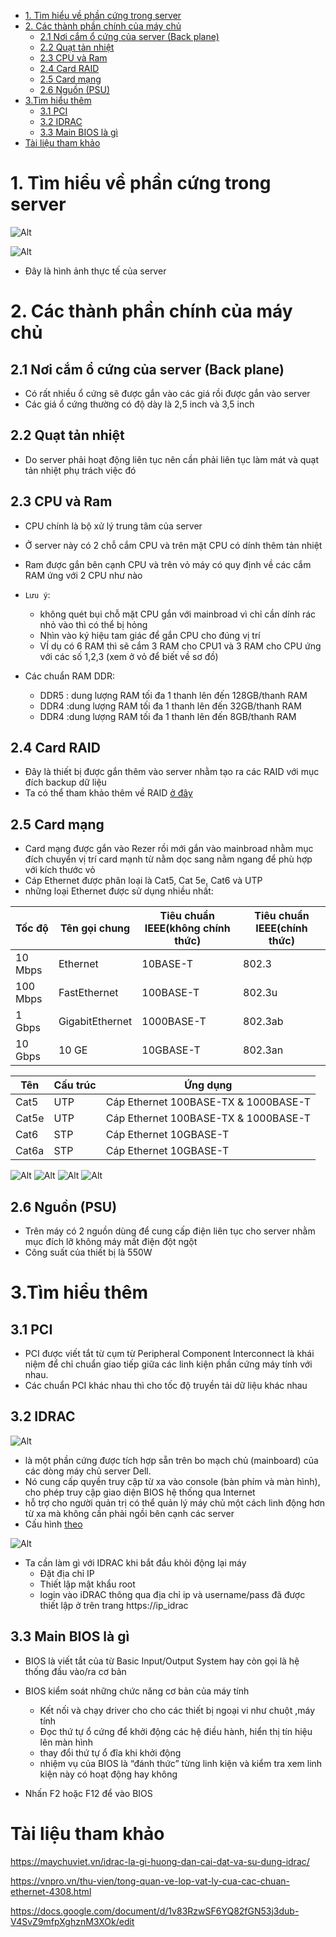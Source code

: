 - [1. Tìm hiểu về phần cứng trong server](#1-tìm-hiểu-về-phần-cứng-trong-server)
- [2. Các thành phần chính của máy chủ](#2-các-thành-phần-chính-của-máy-chủ)
  - [2.1 Nơi cắm ổ cứng của server (Back plane)](#21-nơi-cắm-ổ-cứng-của-server-back-plane)
  - [2.2 Quạt tản nhiệt](#22-quạt-tản-nhiệt)
  - [2.3 CPU và Ram](#23-cpu-và-ram)
  - [2.4 Card RAID](#24-card-raid)
  - [2.5 Card mạng](#25-card-mạng)
  - [2.6 Nguồn (PSU)](#26-nguồn-psu)
- [3.Tìm hiểu thêm](#3tìm-hiểu-thêm)
  - [3.1 PCI](#31-pci)
  - [3.2 IDRAC](#32-idrac)
  - [3.3 Main BIOS là gì](#33-main-bios-là-gì)
- [Tài liệu tham khảo](#tài-liệu-tham-khảo)

# 1. Tìm hiểu về phần cứng trong server
![Alt](/thuctap/anh/Screenshot_re.png)

![Alt](/thuctap/anh/Screenshot_435.png)

- Đây là hình ảnh thực tế của server

# 2. Các thành phần chính của máy chủ
## 2.1 Nơi cắm ổ cứng của server (Back plane)
- Có rất nhiều ổ cứng sẽ được gắn vào các giá rồi được gắn vào server
- Các giá ổ cứng thường có độ dày là 2,5 inch và 3,5 inch

## 2.2 Quạt tản nhiệt
- Do server phải hoạt động liên tục nên cần phải liên tục làm mát và quạt tản nhiệt phụ trách việc đó

## 2.3 CPU và Ram
- CPU chính là bộ xử lý trung tâm của server
- Ở server này có 2 chỗ cắm CPU và trên mặt CPU có dính thêm tản nhiệt
- Ram được gắn bên cạnh CPU và trên vỏ máy có quy định về các cắm RAM ứng với 2 CPU như nào 
- `Lưu ý`: 
  - không quét bụi chỗ mặt CPU gắn với mainbroad vì chỉ cần dính rác nhỏ vào thì có thể bị hỏng
  - Nhìn vào ký hiệu tam giác để gắn CPU cho đúng vị trí 
  - VÍ dụ có 6 RAM thì sẽ cắm 3 RAM cho CPU1 và 3 RAM cho CPU ứng với các số 1,2,3 (xem ở vỏ để biết về sơ đồ)

- Các chuẩn RAM DDR:
  - DDR5 :  dung lượng RAM tối đa 1 thanh lên đến 128GB/thanh RAM
  -  DDR4 :dung lượng RAM tối đa 1 thanh lên đến 32GB/thanh RAM
  -  DDR4 :dung lượng RAM tối đa 1 thanh lên đến 8GB/thanh RAM

## 2.4 Card RAID
- Đây là thiết bị được gắn thêm vào server nhằm tạo ra các RAID với mục đích backup dữ liệu
- Ta có thể tham khảo thêm về RAID [ở đây](https://github.com/thanhquang99/thuctap2023/blob/main/thuctap/bo-xung-ccna/boxung.md#raid-c%C3%A1c-lo%E1%BA%A1i-raid)

## 2.5 Card mạng
- Card mạng được gắn vào Rezer rồi mới gắn vào mainbroad nhằm mục đích chuyển vị trí card mạnh từ nằm dọc sang nằm ngang để phù hợp với kích thước vỏ 
- Cáp Ethernet được phân loại là Cat5, Cat 5e, Cat6 và UTP
- những loại Ethernet được sử dụng nhiều nhất:
  
|Tốc độ|Tên gọi chung|Tiêu chuẩn IEEE(không chính thức)|Tiêu chuẩn IEEE(chính thức)|
|---|----|-----|--------|
|10 Mbps|Ethernet|10BASE-T|802.3|
|100 Mbps|FastEthernet|100BASE-T|802.3u|
|1 Gbps|GigabitEthernet|1000BASE-T|802.3ab|
|10 Gbps|10 GE|10GBASE-T|802.3an|

|Tên|Cấu trúc|Ứng dụng|
|----|------|--------|
|Cat5|UTP|Cáp Ethernet 100BASE-TX & 1000BASE-T|
|Cat5e|UTP|Cáp Ethernet 100BASE-TX & 1000BASE-T|
|Cat6|STP|Cáp Ethernet 10GBASE-T|
|Cat6a|STP|Cáp Ethernet 10GBASE-T|


![Alt](/thuctap/anh/Screenshot_440.png)
![Alt](/thuctap/anh/Screenshot_441.png)
![Alt](/thuctap/anh/Screenshot_442.png)
![Alt](/thuctap/anh/Screenshot_443.png)

## 2.6 Nguồn (PSU)
- Trên máy có 2 nguồn dùng để cung cấp điện liên tục cho server nhằm mục đích lỡ không máy mất điện đột ngột
- Công suất của thiết bị là 550W

# 3.Tìm hiểu thêm

## 3.1 PCI
- PCI được viết tắt từ cụm từ Peripheral Component Interconnect là khái niệm để chỉ chuẩn giao tiếp giữa các linh kiện phần cứng máy tính với nhau.
- Các chuẩn PCI khác nhau thì cho tốc độ truyền tải dữ liệu khác nhau

## 3.2 IDRAC
![Alt](/thuctap/anh/Screenshot_438.png)

-  là một phần cứng được tích hợp sẵn trên bo mạch chủ (mainboard) của các dòng máy chủ server Dell.
-  Nó cung cấp quyền truy cập từ xa vào console (bàn phím và màn hình), cho phép truy cập giao diện BIOS hệ thống qua Internet
-  hỗ trợ cho người quản trị có thể quản lý máy chủ một cách linh động hơn từ xa mà không cần phải ngồi bên cạnh các server
-  Cấu hình [theo](https://maychuviet.vn/idrac-la-gi-huong-dan-cai-dat-va-su-dung-idrac/) 

![Alt](/thuctap/anh/Screenshot_439.png)
- Ta cần làm gì với IDRAC khi bắt đầu khỏi động lại máy
  - Đặt địa chỉ IP
  - Thiết lập mật khẩu root
  - login vào iDRAC thông qua địa chỉ ip và username/pass đã được thiết lập ở trên trang https://ip_idrac
## 3.3 Main BIOS là gì

- BIOS là viết tắt của từ Basic Input/Output System hay còn gọi là hệ thống đầu vào/ra cơ bản
- BIOS kiểm soát những chức năng cơ bản của máy tính
  - Kết nối và chạy driver cho cho các thiết bị ngoại vi như chuột ,máy tính
  - Đọc thứ tự ổ cứng để khởi động các hệ điều hành, hiển thị tín hiệu lên màn hình
  - thay đổi thứ tự ổ đĩa khi khởi động
  - nhiệm vụ của BIOS là “đánh thức” từng linh kiện và kiểm tra xem linh kiện này có hoạt động hay không

- Nhấn F2 hoặc F12 để vào BIOS


# Tài liệu tham khảo
https://maychuviet.vn/idrac-la-gi-huong-dan-cai-dat-va-su-dung-idrac/

https://vnpro.vn/thu-vien/tong-quan-ve-lop-vat-ly-cua-cac-chuan-ethernet-4308.html

https://docs.google.com/document/d/1v83RzwSF6YQ82fGN53j3dub-V4SvZ9mfpXghznM3XOk/edit